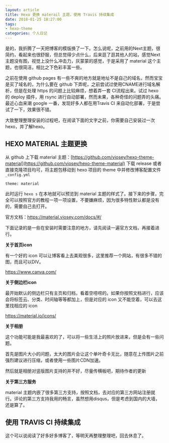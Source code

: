 ```yaml
---
layout: article
title: Hexo 更换 materail 主题，使用 Travis 持续集成
date: 2018-01-25 18:27:00
tags: 
- hexo-theme
categories: 个人日记
---
```


是的，我折腾了一天把博客的模版换了一下。怎么说呢，之前用的Next主题，很简约，看起来也很舒服，但总觉得少点什么，后来逛了逛其他人的站，感觉Next主题没有图，视觉上没什么冲击力，灰蒙蒙的感觉，于是采用了 material 这个主题，也很简洁，相比之下色彩丰富一些。

之前在使用 github pages 有一些不爽的地方就是地址不是自己的域名，然而宝宝是买了域名的，为什么要在 github 下弄呢，之前尝试过使用CNAME进行域名解析，但是在处理 https 的问题上比较麻烦，想着弄一套 CI流程出来。试过 hexo 的 deploy 插件，用 rsync 进行自动部署，然而未果，各种奇怪的问题弄的头痛。最近心血来潮 google 一番，发现好多人都在用Travis CI 来自动化部署，于是尝试了一下，效果很不错。

大致整理整理安装的过程吧，在阅读下面的文字之前，你需要自己安装过一次hexo，并了解hexo。

## HEXO MATERIAL 主题更换

从 github 上下载 material 主题：[https://github.com/viosey/hexo-theme-material](https://github.com/viosey/hexo-theme-material) 下载 release 或者直接克隆项目均可，将主题包移动到 hexo 项目的 theme 中并修改博客配置文件 `_config.yml`

```
theme: material
```

此时运行  `hexo s` 在本地就可以预览到 material 主题的样式了。接下来的步骤，完全可以按照官方的教程一项一项设置，不要嫌麻烦，因为很多特性默认都是没有的，需要自己去打开。

官方文档：https://material.viosey.com/docs/#/

下面记录的是一些在安装时需要注意的地方，请先阅读一遍官方文档，再接着进行。

**关于首页icon**

有一个好的 icon 可以让博客看上去美观很多，这里推荐一个网站，有很多不错的图，而且可以DIV。

https://www.canva.com/

**关于侧边栏icon**

最开始默认的侧边栏只有主页和归档，看着空唠唠的。如果你按照文档进行，应该会将标签云、分类、时间轴等等都加上，但是对应的 icon 又不能空着，可以去这里找相应的 icon

https://material.io/icons/

**关于相册**

这个功能可能是我最喜欢的了，可以将一些生活上的照片放进来，但是会有一些问题。

首先是图片大小的问题，太大的图片会让这个单叶奇卡无比，随意在上传图片之前强烈建议进行压缩，或者使用一些图片CDN加速。

然后就是相册对竖版图片支持的并不好，尽量传横板吧，期待作者的更新

**关于第三方服务**

material 主题内嵌了很多第三方支持，按照文档，去对应的第三方网站注册就行。评论的第三方支持我用的畅言，虽然想用disqus，但是考虑到国内的大墙，还是算了。



## 使用 TRAVIS CI 持续集成

这个可以说阅读了好多好多博客了，等明天再整理整理吧，回去休息了。
